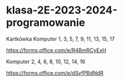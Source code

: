 # klasa-2E-2023-2024-programowanie

Kartkówka
Komputer 1, 3, 5, 7, 9, 11, 13, 15, 17

https://forms.office.com/e/R4BmRCyExH

Komputer 2, 4, 6, 8, 10, 12, 14, 16

https://forms.office.com/e/dSvfPBdNdR
